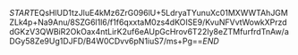 $START$EQsHlUD1tzJluE4kMz6ZrG096lU+5LdryaTYunuXc01MXWWTAhJGMZLk4p+Na9Anu/8SZG6l1l6/f1f6qxxtaM0zs4dKOISE9/KvuNFVvtWowkXPrzddGKzV3QWBiR2OkOax4ntLirK2uf6eAUpGcHrov6T22Iy8eZTMfurfrdTnAw/aDGy58Ze9Ug1DJFD/B4W0CDvv6pN1iuS7/ms+Pg==$END$